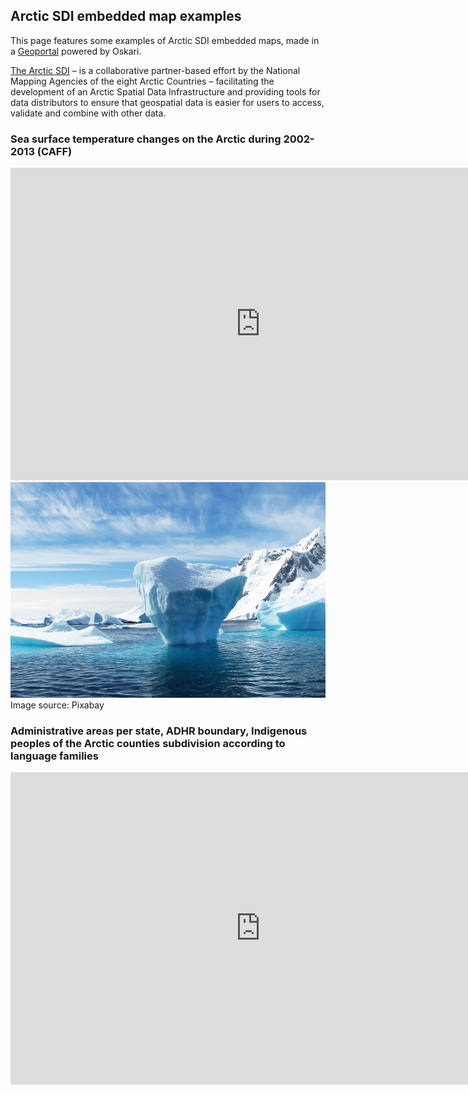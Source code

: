 ## Arctic SDI embedded map examples

This page features some examples of Arctic SDI embedded maps, made in a [Geoportal](https://geoportal.arctic-sdi.org/) powered by Oskari.

[The Arctic SDI](https://arctic-sdi.org/) – is a collaborative partner-based effort by the National Mapping Agencies of the eight
Arctic Countries – facilitating the development of an Arctic Spatial Data Infrastructure and providing
tools for data distributors to ensure that geospatial data is easier for users to access, validate and
combine with other data.

### Sea surface temperature changes on the Arctic during 2002-2013 (CAFF)
<iframe src="https://geoportal.arctic-sdi.org/?lang=en&uuid=53f30146-cb9c-4823-87b6-fa47b15e7b2d" allow="geolocation" style="border: none; width: 800px; height: 500px;"></iframe>

<img src="iceberg-404966_960_720.jpg" alt="iceberg" class="inline" width="800"/>
Image source: Pixabay

### Administrative areas per state, ADHR boundary, Indigenous peoples of the Arctic counties subdivision according to language families
<iframe src="https://geoportal.arctic-sdi.org/?lang=en&uuid=44dd035b-7cfc-437f-a3aa-f5811cd7ba27" allow="geolocation" style="border: none; width: 800px; height: 500px;"></iframe>
